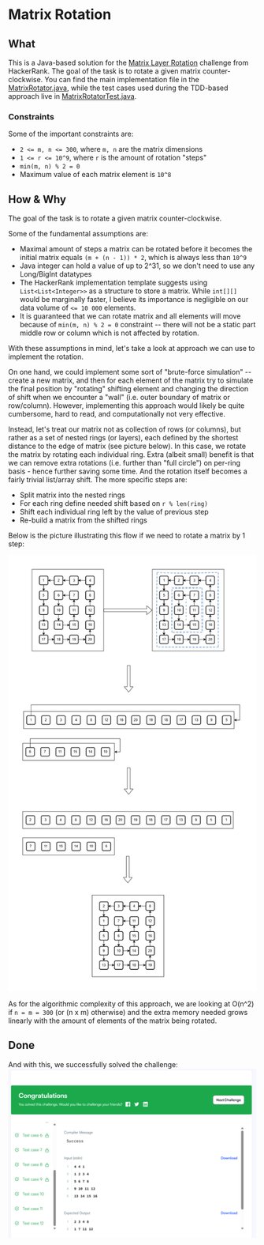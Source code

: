 # Matrix Rotation

## What

This is a Java-based solution for the [Matrix Layer Rotation](https://www.hackerrank.com/challenges/matrix-rotation-algo/problem) challenge from HackerRank. The goal of the task is to rotate a given matrix counter-clockwise. You can find the main implementation file in the [MatrixRotator.java](./src/main/java/com/knidarkness/MatrixRotator.java), while the test cases used during the TDD-based approach live in [MatrixRotatorTest.java](./src/test/java/com/knidarkness/MatrixRotatorTest.java).

### Constraints

Some of the important constraints are:

- `2 <= m, n <= 300`, where `m, n` are the matrix dimensions
- `1 <= r <= 10^9`, where `r` is the amount of rotation "steps"
- `min(m, n) % 2 = 0`
- Maximum value of each matrix element is `10^8`

## How & Why

The goal of the task is to rotate a given matrix counter-clockwise.

Some of the fundamental assumptions are:

- Maximal amount of steps a matrix can be rotated before it becomes the initial matrix equals `(m + (n - 1)) * 2`, which is always less than `10^9`
- Java integer can hold a value of up to 2^31, so we don't need to use any Long/BigInt datatypes
- The HackerRank implementation template suggests using `List<List<Integer>>` as a structure to store a matrix. While `int[][]` would be marginally faster, I believe its importance is negligible on our data volume of `<= 10 000` elements.
- It is guaranteed that we can rotate matrix and all elements will move because of `min(m, n) % 2 = 0` constraint -- there will not be a static part middle row or column which is not affected by rotation.

With these assumptions in mind, let's take a look at approach we can use to implement the rotation.

On one hand, we could implement some sort of "brute-force simulation" -- create a new matrix, and then for each element of the matrix try to simulate the final position by "rotating" shifting element and changing the direction of shift when we encounter a "wall" (i.e. outer boundary of matrix or row/column). However, implementing this approach would likely be quite cumbersome, hard to read, and computationally not very effective.

Instead, let's treat our matrix not as collection of rows (or columns), but rather as a set of nested rings (or layers), each defined by the shortest distance to the edge of matrix (see picture below). In this case, we rotate the matrix by rotating each individual ring. Extra (albeit small) benefit is that we can remove extra rotations (i.e. further than "full circle") on per-ring basis - hence further saving some time. And the rotation itself becomes a fairly trivial list/array shift. The more specific steps are:

- Split matrix into the nested rings
- For each ring define needed shift based on `r % len(ring)`
- Shift each individual ring left by the value of previous step
- Re-build a matrix from the shifted rings

Below is the picture illustrating this flow if we need to rotate a matrix by 1 step:

![Rotation example](matrix-rotation.jpg)

As for the algorithmic complexity of this approach, we are looking at O(n^2) if `n = m = 300` (or (n x m) otherwise) and the extra memory needed grows linearly with the amount of elements of the matrix being rotated. 

## Done

And with this, we successfully solved the challenge:
![Done](done.png)